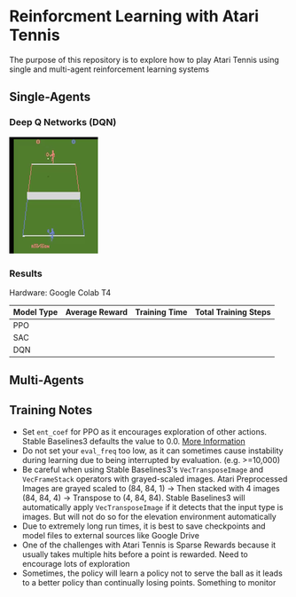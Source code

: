 # Reinforcment Learning with Atari Tennis
The purpose of this repository is to explore how to play Atari Tennis using single and multi-agent reinforcement learning systems

## Single-Agents

### Deep Q Networks (DQN)
![](/Images/dqn_atari_tennis.gif)

### Results
Hardware: Google Colab T4

| Model Type | Average Reward | Training Time | Total Training Steps |
|------------|----------------|---------------|----------------------|
| PPO        |                |               |                      |
| SAC        |                |               |                      |
| DQN        |                |               |                      | 

## Multi-Agents


## Training Notes
- Set `ent_coef` for PPO as it encourages exploration of other actions. Stable Baselines3 defaults the value to 0.0. [More Information](https://www.youtube.com/watch?v=1ppslywmIPs)
- Do not set your `eval_freq` too low, as it can sometimes cause instability during learning due to being interrupted by evaluation. (e.g. >=10,000)
- Be careful when using Stable Baselines3's `VecTransposeImage` and `VecFrameStack` operators with grayed-scaled images. Atari Preprocessed Images are grayed scaled to (84, 84, 1) &rarr; Then stacked with 4 images (84, 84, 4) &rarr; Transpose to (4, 84, 84). Stable Baselines3 will automatically apply `VecTransposeImage` if it detects that the input type is images. But will not do so for the elevation environment automatically
- Due to extremely long run times, it is best to save checkpoints and model files to external sources like Google Drive
- One of the challenges with Atari Tennis is Sparse Rewards because it usually takes multiple hits before a point is rewarded. Need to encourage lots of exploration
- Sometimes, the policy will learn a policy not to serve the ball as it leads to a better policy than continually losing points. Something to monitor

